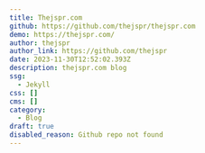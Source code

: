 ```yaml
---
title: Thejspr.com
github: https://github.com/thejspr/thejspr.com
demo: https://thejspr.com/
author: thejspr
author_link: https://github.com/thejspr
date: 2023-11-30T12:52:02.393Z
description: thejspr.com blog
ssg:
  - Jekyll
css: []
cms: []
category:
  - Blog
draft: true
disabled_reason: Github repo not found
---
```

